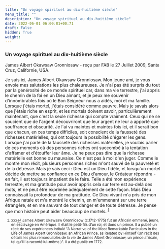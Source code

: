 ```yaml
---
title: "Un voyage spirituel au dix-huitième siècle"
menu_title: ""
description: "Un voyage spirituel au dix-huitième siècle"
date: 2022-06-01 06:00:01+00:71
draft: False
hidden: True
weight:
---
```

### Un voyage spirituel au dix-huitième siècle

James Albert Okawsaw Gronniosaw - reçu par FAB le 27 Juillet 2009, Santa Cruz, Californie, USA.

Je suis ici, James Albert Okawsaw Gronniosaw.
Mon jeune ami, je vous envoie mes salutations les plus chaleureuses.
Je n'ai pas été surpris du tout par la générosité de ce monde spirituel car, dans ma vie terrestre, j'ai appris le chemin de la foi en un Dieu aimant, et je peux me souvenir d'innombrables fois où le Bon Seigneur nous a aidés, moi et ma famille. Lorsque j'étais mortel, j'étais considéré comme pauvre. Mais je savais alors que j'étais riche en esprit, et les mortels doivent savoir, particulièrement maintenant, que c'est la seule richesse qui compte vraiment.
Ceux qui ne se soucient que de l'argent découvriront que leur argent ne leur a apporté que souffrance et obscurité. Je l'ai vu maintes et maintes fois ici, et il serait bon que chacun, en ces temps difficiles, soit conscient de la fausseté des richesses matérielles, qui ont toujours la possibilité d'égarer les gens.
Lorsque j'ai parlé de la fausseté des richesses matérielles, je voulais parler de ces moments où des personnes riches ont succombé à la tentation d'affamer et d'étouffer leur âme. Je ne peux pas dire que la richesse matérielle est bonne ou mauvaise. Ce n'est pas à moi d'en juger. Comme le montre mon récit, plusieurs personnes riches m'ont sauvé de la pauvreté et de la détresse.
Mais je sais ceci : Dieu est un Dieu fidèle, et lorsqu'un mortel décide de mettre sa confiance en ce Dieu d'amour, le Créateur répondra - en fait, il est toujours impatient de le faire. Telle a été mon expérience terrestre, et ma gratitude pour avoir appris cela sur terre est au-delà des mots, et ne peut être exprimée adéquatement de cette façon. Mais Dieu connaissait la profondeur de ma gratitude.
Ce Dieu vivant m'a pris de mon Afrique natale et m'a montré le chemin, en m'emmenant sur une terre étrangère, et en me sauvant de tout danger et de toute détresse. Je pense que mon histoire peut aider beaucoup de mortels.
<sup id="a1">[1](#f1)</sup>
<small>
1. <large id="f1"> xxx[↩](#a1)
James Albert Ukawsaw Gronniosow (c.1712-1775) fut un Africain emmené, jeune, en esclavage en Amérique. Il était le petit-fils d'un roi, et donc un prince. Il a publié un récit de ses expériences intitulé "A Narrative of the Most Remarkable Particulars in the Life of James Albert Gronniosaw, an African Prince, as Related by Himself (Un récit des détails les plus remarquables de la vie de James Albert Gronniosaw, un prince africain, tel qu'il l'a raconté lui-même.)". Il a été publié en 1772.